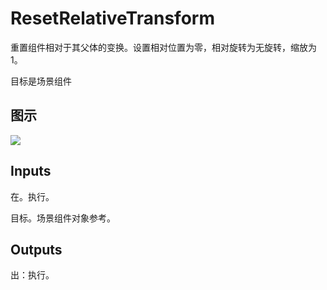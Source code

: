 # ResetRelativeTransform

重置组件相对于其父体的变换。设置相对位置为零，相对旋转为无旋转，缩放为1。

目标是场景组件

## 图示

![]($-20221218-21152318.png)

## Inputs

在。执行。

目标。场景组件对象参考。  

## Outputs

出：执行。

